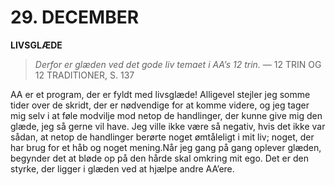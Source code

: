 # 29. DECEMBER

**LIVSGLÆDE**

> *Derfor er glæden ved det gode liv temaet i AA’s 12 trin.*
> — 12 TRIN OG 12 TRADITIONER, S. 137

AA er et program, der er fyldt med livsglæde! Alligevel stejler jeg somme tider over de skridt, der er nødvendige for at komme videre, og jeg tager mig selv i at føle modvilje mod netop de handlinger, der kunne give mig den glæde, jeg så gerne vil have. Jeg ville ikke være så negativ, hvis det ikke var sådan, at netop de handlinger berørte noget ømtåleligt i mit liv; noget, der har brug for et håb og noget mening.Når jeg gang på gang oplever glæden, begynder det at bløde op på den hårde skal omkring mit ego. Det er den styrke, der ligger i glæden ved at hjælpe andre AA’ere.
